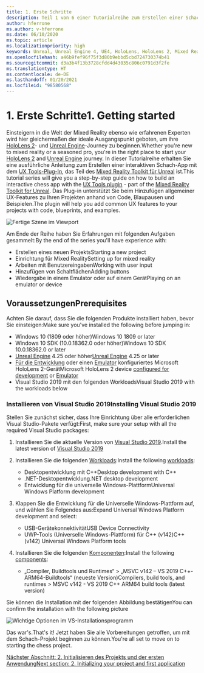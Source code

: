 ```yaml
---
title: 1. Erste Schritte
description: Teil 1 von 6 einer Tutorialreihe zum Erstellen einer Schach-App mit der Unreal Engine 4 und dem UX Tools-Plug-In des Mixed Reality-Toolkits
author: hferrone
ms.author: v-hferrone
ms.date: 06/10/2020
ms.topic: article
ms.localizationpriority: high
keywords: Unreal, Unreal Engine 4, UE4, HoloLens, HoloLens 2, Mixed Reality, Tutorial, Erste Schritte, MRTK, UXT, UX-Tools, Dokumentation, Mixed Reality-Headset Windows Mixed Reality-Headset, Virtual Reality-Headset
ms.openlocfilehash: a46b9fef96f75f3d80b9ebbd5cbd724730374b41
ms.sourcegitcommit: d3a3b4f13b3728cfdd4d43035c806c0791d3f2fe
ms.translationtype: HT
ms.contentlocale: de-DE
ms.lasthandoff: 01/20/2021
ms.locfileid: "98580568"
---
```

# <a name="1-getting-started"></a><span data-ttu-id="3d2fc-104">1. Erste Schritte</span><span class="sxs-lookup"><span data-stu-id="3d2fc-104">1. Getting started</span></span>

<span data-ttu-id="3d2fc-105">Einsteigern in die Welt der Mixed Reality ebenso wie erfahrenen Experten wird hier gleichermaßen der ideale Ausgangspunkt geboten, um ihre [HoloLens 2](../../../index.yml)- und [Unreal Engine](https://www.unrealengine.com/en-US/)-Journey zu beginnen.</span><span class="sxs-lookup"><span data-stu-id="3d2fc-105">Whether you're new to mixed reality or a seasoned pro, you're in the right place to start your [HoloLens 2](../../../index.yml) and [Unreal Engine](https://www.unrealengine.com/en-US/) journey.</span></span> <span data-ttu-id="3d2fc-106">In dieser Tutorialreihe erhalten Sie eine ausführliche Anleitung zum Erstellen einer interaktiven Schach-App mit dem [UX Tools-Plug-In](https://github.com/microsoft/MixedReality-UXTools-Unreal), das Teil des [Mixed Reality Toolkit für Unreal](https://github.com/microsoft/MixedRealityToolkit-Unreal) ist.</span><span class="sxs-lookup"><span data-stu-id="3d2fc-106">This tutorial series will give you a step-by-step guide on how to build an interactive chess app with the [UX Tools plugin](https://github.com/microsoft/MixedReality-UXTools-Unreal) - part of the [Mixed Reality Toolkit for Unreal](https://github.com/microsoft/MixedRealityToolkit-Unreal).</span></span> <span data-ttu-id="3d2fc-107">Das Plug-in unterstützt Sie beim Hinzufügen allgemeiner UX-Features zu Ihren Projekten anhand von Code, Blaupausen und Beispielen.</span><span class="sxs-lookup"><span data-stu-id="3d2fc-107">The plugin will help you add common UX features to your projects with code, blueprints, and examples.</span></span> 

![Fertige Szene im Viewport](images/unreal-uxt/5-endscene.PNG)

<span data-ttu-id="3d2fc-109">Am Ende der Reihe haben Sie Erfahrungen mit folgenden Aufgaben gesammelt:</span><span class="sxs-lookup"><span data-stu-id="3d2fc-109">By the end of the series you'll have experience with:</span></span>
* <span data-ttu-id="3d2fc-110">Erstellen eines neuen Projekts</span><span class="sxs-lookup"><span data-stu-id="3d2fc-110">Starting a new project</span></span>
* <span data-ttu-id="3d2fc-111">Einrichtung für Mixed Reality</span><span class="sxs-lookup"><span data-stu-id="3d2fc-111">Setting up for mixed reality</span></span>
* <span data-ttu-id="3d2fc-112">Arbeiten mit Benutzereingaben</span><span class="sxs-lookup"><span data-stu-id="3d2fc-112">Working with user input</span></span>
* <span data-ttu-id="3d2fc-113">Hinzufügen von Schaltflächen</span><span class="sxs-lookup"><span data-stu-id="3d2fc-113">Adding buttons</span></span>
* <span data-ttu-id="3d2fc-114">Wiedergabe in einem Emulator oder auf einem Gerät</span><span class="sxs-lookup"><span data-stu-id="3d2fc-114">Playing on an emulator or device</span></span>

## <a name="prerequisites"></a><span data-ttu-id="3d2fc-115">Voraussetzungen</span><span class="sxs-lookup"><span data-stu-id="3d2fc-115">Prerequisites</span></span>

<span data-ttu-id="3d2fc-116">Achten Sie darauf, dass Sie die folgenden Produkte installiert haben, bevor Sie einsteigen:</span><span class="sxs-lookup"><span data-stu-id="3d2fc-116">Make sure you've installed the following before jumping in:</span></span>
* <span data-ttu-id="3d2fc-117">Windows 10 (1809 oder höher)</span><span class="sxs-lookup"><span data-stu-id="3d2fc-117">Windows 10 1809 or later</span></span>
* <span data-ttu-id="3d2fc-118">Windows 10 SDK (10.0.18362.0 oder höher)</span><span class="sxs-lookup"><span data-stu-id="3d2fc-118">Windows 10 SDK 10.0.18362.0 or later</span></span>
* <span data-ttu-id="3d2fc-119">[Unreal Engine](https://www.unrealengine.com/en-US/get-now) 4.25 oder höher</span><span class="sxs-lookup"><span data-stu-id="3d2fc-119">[Unreal Engine](https://www.unrealengine.com/en-US/get-now) 4.25 or later</span></span>
* <span data-ttu-id="3d2fc-120">[Für die Entwicklung](../../platform-capabilities-and-apis/using-visual-studio.md#enabling-developer-mode) oder einen [Emulator](../../platform-capabilities-and-apis/using-the-hololens-emulator.md#hololens-2-emulator-overview) konfiguriertes Microsoft HoloLens 2-Gerät</span><span class="sxs-lookup"><span data-stu-id="3d2fc-120">Microsoft HoloLens 2 device [configured for development](../../platform-capabilities-and-apis/using-visual-studio.md#enabling-developer-mode) or [Emulator](../../platform-capabilities-and-apis/using-the-hololens-emulator.md#hololens-2-emulator-overview)</span></span>
* <span data-ttu-id="3d2fc-121">Visual Studio 2019 mit den folgenden Workloads</span><span class="sxs-lookup"><span data-stu-id="3d2fc-121">Visual Studio 2019 with the workloads below</span></span>

### <a name="installing-visual-studio-2019"></a><span data-ttu-id="3d2fc-122">Installieren von Visual Studio 2019</span><span class="sxs-lookup"><span data-stu-id="3d2fc-122">Installing Visual Studio 2019</span></span>

<span data-ttu-id="3d2fc-123">Stellen Sie zunächst sicher, dass Ihre Einrichtung über alle erforderlichen Visual Studio-Pakete verfügt:</span><span class="sxs-lookup"><span data-stu-id="3d2fc-123">First, make sure your setup with all the required Visual Studio packages:</span></span>
1. <span data-ttu-id="3d2fc-124">Installieren Sie die aktuelle Version von [Visual Studio 2019](https://visualstudio.microsoft.com/downloads/).</span><span class="sxs-lookup"><span data-stu-id="3d2fc-124">Install the latest version of [Visual Studio 2019](https://visualstudio.microsoft.com/downloads/)</span></span>
1. <span data-ttu-id="3d2fc-125">Installieren Sie die folgenden [Workloads](/visualstudio/install/modify-visual-studio#modify-workloads):</span><span class="sxs-lookup"><span data-stu-id="3d2fc-125">Install the following [workloads](/visualstudio/install/modify-visual-studio#modify-workloads):</span></span>
    * <span data-ttu-id="3d2fc-126">Desktopentwicklung mit C++</span><span class="sxs-lookup"><span data-stu-id="3d2fc-126">Desktop development with C++</span></span>
    * <span data-ttu-id="3d2fc-127">.NET-Desktopentwicklung</span><span class="sxs-lookup"><span data-stu-id="3d2fc-127">.NET desktop development</span></span>
    * <span data-ttu-id="3d2fc-128">Entwicklung für die universelle Windows-Plattform</span><span class="sxs-lookup"><span data-stu-id="3d2fc-128">Universal Windows Platform development</span></span>
1. <span data-ttu-id="3d2fc-129">Klappen Sie die Entwicklung für die Universelle Windows-Plattform auf, und wählen Sie Folgendes aus:</span><span class="sxs-lookup"><span data-stu-id="3d2fc-129">Expand Universal Windows Platform development and select:</span></span> 
    * <span data-ttu-id="3d2fc-130">USB-Gerätekonnektivität</span><span class="sxs-lookup"><span data-stu-id="3d2fc-130">USB Device Connectivity</span></span>
    * <span data-ttu-id="3d2fc-131">UWP-Tools (Universelle Windows-Plattform) für C++ (v142)</span><span class="sxs-lookup"><span data-stu-id="3d2fc-131">C++ (v142) Universal Windows Platform tools</span></span>

1. <span data-ttu-id="3d2fc-132">Installieren Sie die folgenden [Komponenten](/visualstudio/install/modify-visual-studio#modify-individual-components):</span><span class="sxs-lookup"><span data-stu-id="3d2fc-132">Install the following [components](/visualstudio/install/modify-visual-studio#modify-individual-components):</span></span>
    * <span data-ttu-id="3d2fc-133">„Compiler, Buildtools und Runtimes“ > „MSVC v142 – VS 2019 C++-ARM64-Buildtools“ (neueste Version)</span><span class="sxs-lookup"><span data-stu-id="3d2fc-133">Compilers, build tools, and runtimes > MSVC v142 - VS 2019 C++ ARM64 build tools (latest version)</span></span>

<span data-ttu-id="3d2fc-134">Sie können die Installation mit der folgenden Abbildung bestätigen</span><span class="sxs-lookup"><span data-stu-id="3d2fc-134">You can confirm the installation with the following picture</span></span>

![Wichtige Optionen im VS-Installationsprogramm](images/unreal-uxt/1-install-the-tools.png)

<span data-ttu-id="3d2fc-136">Das war's.</span><span class="sxs-lookup"><span data-stu-id="3d2fc-136">That's it!</span></span> <span data-ttu-id="3d2fc-137">Jetzt haben Sie alle Vorbereitungen getroffen, um mit dem Schach-Projekt beginnen zu können.</span><span class="sxs-lookup"><span data-stu-id="3d2fc-137">You're all set to move on to starting the chess project.</span></span>

[<span data-ttu-id="3d2fc-138">Nächster Abschnitt: 2. Initialisieren des Projekts und der ersten Anwendung</span><span class="sxs-lookup"><span data-stu-id="3d2fc-138">Next section: 2. Initializing your project and first application</span></span>](unreal-uxt-ch2.md)